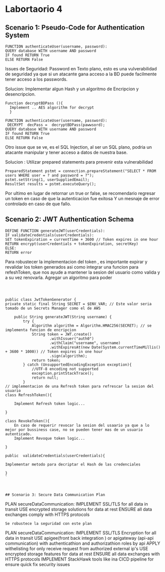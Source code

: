 # Labortaorio 4

## Scenario 1: Pseudo-Code for Authentication System
```
FUNCTION authenticateUser(username, password):
QUERY database WITH username AND password
IF found RETURN True
ELSE RETURN False
```
Issues de Seguridad: 
Password en Texto plano, esto es una vulverabilidad de seguridad ya que si un atacante gana acceso a la BD
puede facilmente tener acceso a los passwords.

Solucion: Implementar algun Hash y un algoritmo de Encripcion y desencripcion.
```
Function decryptBDPass (){
  Implement .. AES algorithm for decrypt
  }

FUNCTION authenticateUser(username, password):
 DECRYPT  decPass =  decryptBDPass(pawwsord);
QUERY database WITH username AND password
IF found RETURN True
ELSE RETURN False

```
Otro issue que se ve, es el SQL Injection, al ser un SQL plano, podria un atacante manipular y tener acceso a datos de nuestra base.

Solucion : Utilizar prepared statements para prevenir esta vulnerabilidad
```
PreparedStatement pstmt = connection.prepareStatement("SELECT * FROM users WHERE user = ? and password = ?");
pstmt.setString(1, userSuppliedEmail);
ResultSet results = pstmt.executeQuery();
```

Por ultimo en lugar de retornar un true or false, se recomendario regresar un token en caso de  que la autenticacion fue exitosa
Y un mesnaje de error controlado en caso de que fallo.

## Scenario 2: JWT Authentication Schema

```
DEFINE FUNCTION generateJWT(userCredentials):
IF validateCredentials(userCredentials):
SET tokenExpiration = currentTime + 3600 // Token expires in one hour
RETURN encrypt(userCredentials + tokenExpiration, secretKey)
ELSE:
RETURN error
```
Para robustecer la implementacion del token , es importante expirar y revalidar los token generados 
asi como integrar una funcion para refeshToken, que nos ayude a mantener  la sesion del usuario como valida y a su vez renovarla.
Agregar un algoritmo para poder 

```



public class JwtTokenGenerator {
private static final String SECRET = $ENV_VAR; // Este valor seria tomado de un Secrets Manager como el de AWS

    public String generateJWT(String username) {
        try {
            Algorithm algorithm = Algorithm.HMAC256(SECRET); // se implementa funcion de encripcion
            String token = JWT.create()
                    .withIssuer("auth0")
                    .withClaim("username", username)
                    .withExpiresAt(new Date(System.currentTimeMillis() + 3600 * 1000)) // Token expires in one hour
                    .sign(algorithm);
            return token;
        } catch (UnsupportedEncodingException exception){
            //UTF-8 encoding not supported
            exception.printStackTrace();
            return null;
        } 
// implementacion de una Refresh token para refrescar la sesion del usuario
class RefreshToken(){
    
    Implement Refresh token logic...
    
}

class RevokeToken(){
    En caso de requerir revocar la sesion del usaario ya que a lo mejor por bussiness case, no se pueden tener mas de un usuario autenticado.
    Implement Revoque token logic...
    
}

public  validateCredentials(userCredentials){

Implementar metodo para decriptar el Hash de las credenciales

} 
`



## Scenario 3: Secure Data Communication Plan

```
PLAN secureDataCommunication:
  IMPLEMENT SSL/TLS for all data in transit
  USE encrypted storage solutions for data at rest
  ENSURE all data exchanges comply with HTTPS protocols

```
Se robustece la seguridad con este plan
```
PLAN secureDataCommunication:
  IMPLEMENT SSL/TLS Encryption for all data in transit
  USE apigee(front back integration ) or apigateway (api-api communication) with authenticathion and authorizathion roles by api 
  APPLY withelisting for only receive request from authorized external ip's
  USE encrypted storage features for data at rest
  ENSURE all data exchanges  with HTTPS protocols
  IMPLEMENT StackHawk tools like ina CICD pipeline for ensure quick fix security issues 
```
